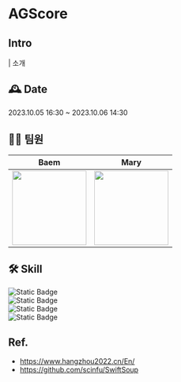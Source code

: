 # AGScore

## Intro
| 소개



## 🕰️ Date
2023.10.05 16:30 ~ 2023.10.06 14:30

## 🧑‍💻 팀원
| Baem | Mary |
|:-:|:-:|
|<img src="https://avatars.githubusercontent.com/u/77507952?v=4" width=150>|<img src="https://avatars.githubusercontent.com/u/42026766?v=4" width=150>|


## 🛠 Skill
![Static Badge](https://img.shields.io/badge/MVC-green?style=flat&logo=MVC)<br>
![Static Badge](https://img.shields.io/badge/UIKit-red)<br>
![Static Badge](https://img.shields.io/badge/iOS-16.0%2B-purple)<br>
![Static Badge](https://img.shields.io/badge/Swiftsoup-blue?link=https%3A%2F%2Fgithub.com%2Fscinfu%2FSwiftSoup)<br>



## Ref.

- https://www.hangzhou2022.cn/En/
- https://github.com/scinfu/SwiftSoup
